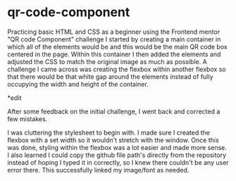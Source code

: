 # qr-code-component
  Practicing basic HTML and CSS as a beginner using the Frontend mentor "QR code Component" challenge
I started by creating a main container in which all of the elements would be and this would be the main QR code box centered in the page.
Within this container I then added the elements and adjusted the CSS to match the original image as much as possible. A challenge I came across was creating the flexbox within another flexbox so that there would be that white gap around the elements instead of fully occupying the width and height of the container.


*edit

After some feedback on the initial challenge, I went back and corrected a few mistakes.

  I was cluttering the stylesheet to begin with. I made sure I created the flexbox with a set width so it wouldn't stretch with the window. Once this was done, styling within the flexbox was a lot easier and made more sense.
I also learned I could copy the github file path's directly from the repository instead of hoping I typed it in correctly, so I knew there couldn't be any user error there. This successfully linked my image/font as needed.

